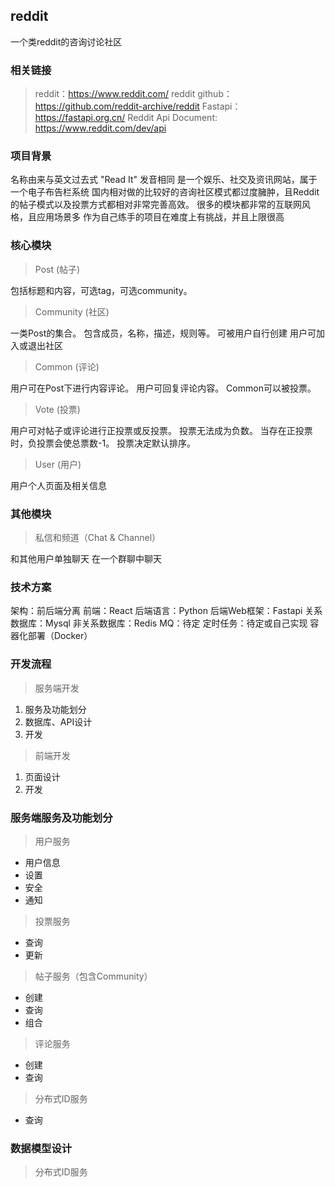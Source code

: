 ## reddit

一个类reddit的咨询讨论社区

### 相关链接

> reddit：https://www.reddit.com/
> reddit github：https://github.com/reddit-archive/reddit
> Fastapi：https://fastapi.org.cn/
> Reddit Api Document: https://www.reddit.com/dev/api

### 项目背景

名称由来与英文过去式 "Read It" 发音相同
是一个娱乐、社交及资讯网站，属于一个电子布告栏系统
国内相对做的比较好的咨询社区模式都过度臃肿，且Reddit的帖子模式以及投票方式都相对非常完善高效。
很多的模块都非常的互联网风格，且应用场景多
作为自己练手的项目在难度上有挑战，并且上限很高

### 核心模块

> Post (帖子)

包括标题和内容，可选tag，可选community。

> Community (社区)

一类Post的集合。
包含成员，名称，描述，规则等。
可被用户自行创建
用户可加入或退出社区

> Common (评论)

用户可在Post下进行内容评论。
用户可回复评论内容。
Common可以被投票。

> Vote (投票)

用户可对帖子或评论进行正投票或反投票。
投票无法成为负数。
当存在正投票时，负投票会使总票数-1。
投票决定默认排序。

> User (用户)

用户个人页面及相关信息

### 其他模块

> 私信和频道（Chat & Channel）

和其他用户单独聊天
在一个群聊中聊天

### 技术方案

架构：前后端分离
前端：React
后端语言：Python
后端Web框架：Fastapi
关系数据库：Mysql
非关系数据库：Redis
MQ：待定
定时任务：待定或自己实现
容器化部署（Docker）

### 开发流程

> 服务端开发

1. 服务及功能划分
2. 数据库、API设计
3. 开发

> 前端开发

1. 页面设计
2. 开发

### 服务端服务及功能划分

> 用户服务

- 用户信息
- 设置
- 安全
- 通知

> 投票服务

- 查询
- 更新

> 帖子服务（包含Community）

- 创建
- 查询
- 组合

> 评论服务

- 创建
- 查询

> 分布式ID服务

- 查询

### 数据模型设计

> 分布式ID服务


